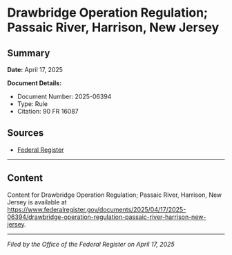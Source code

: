 # Drawbridge Operation Regulation; Passaic River, Harrison, New Jersey

## Summary

**Date:** April 17, 2025

**Document Details:**
- Document Number: 2025-06394
- Type: Rule
- Citation: 90 FR 16087

## Sources
- [Federal Register](https://www.federalregister.gov/documents/2025/04/17/2025-06394/drawbridge-operation-regulation-passaic-river-harrison-new-jersey)

---

## Content

Content for Drawbridge Operation Regulation; Passaic River, Harrison, New Jersey is available at https://www.federalregister.gov/documents/2025/04/17/2025-06394/drawbridge-operation-regulation-passaic-river-harrison-new-jersey.

---

*Filed by the Office of the Federal Register on April 17, 2025*
